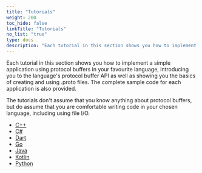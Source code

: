 ```yaml
---
title: "Tutorials"
weight: 200
toc_hide: false
linkTitle: "Tutorials"
no_list: "true"
type: docs
description: "Each tutorial in this section shows you how to implement a simple application using protocol buffers in your favourite language, introducing you to the language's protocol buffer API as well as showing you the basics of creating and using .proto files."
---
```


Each tutorial in this section shows you how to implement a simple application
using protocol buffers in your favourite language, introducing you to the
language's protocol buffer API as well as showing you the basics of creating and
using .proto files. The complete sample code for each application is also
provided.

The tutorials don't assume that you know anything about protocol buffers, but do
assume that you are comfortable writing code in your chosen language, including
using file I/O.

*   [C++](/docs/getting-started/cpptutorial)
*   [C#](/docs/getting-started/csharptutorial)
*   [Dart](/docs/getting-started/darttutorial)
*   [Go](/docs/getting-started/gotutorial)
*   [Java](/docs/getting-started/javatutorial)
*   [Kotlin](/docs/getting-started/kotlintutorial)
*   [Python](/docs/getting-started/pythontutorial)
